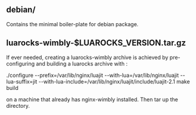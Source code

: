 

debian/
---

Contains the minimal boiler-plate for debian package.



luarocks-wimbly-$LUAROCKS_VERSION.tar.gz
---

If ever needed, creating a luarocks-wimbly archive is achieved by pre-configuring and building a luarocks archive with :

  ./configure --prefix=/var/lib/nginx/luajit --with-lua=/var/lib/nginx/luajit --lua-suffix=jit --with-lua-include=/var/lib/nginx/luajit/include/luajit-2.1
  make build

on a machine that already has nginx-wimbly installed. Then tar up the directory.
